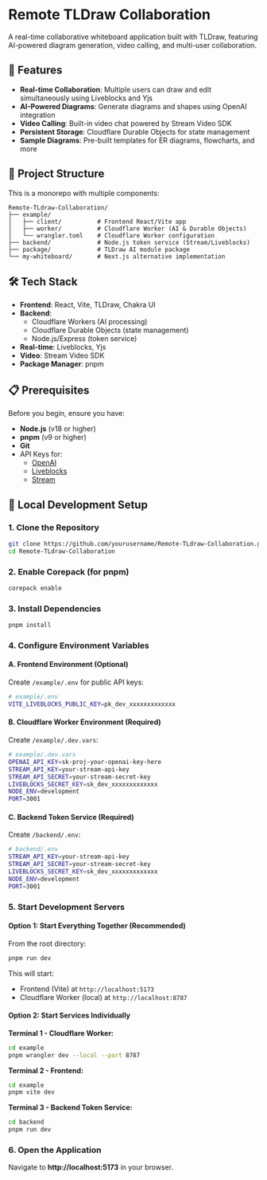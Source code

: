 # Remote TLDraw Collaboration

A real-time collaborative whiteboard application built with TLDraw, featuring AI-powered diagram generation, video calling, and multi-user collaboration.

## 🚀 Features

- **Real-time Collaboration**: Multiple users can draw and edit simultaneously using Liveblocks and Yjs
- **AI-Powered Diagrams**: Generate diagrams and shapes using OpenAI integration
- **Video Calling**: Built-in video chat powered by Stream Video SDK
- **Persistent Storage**: Cloudflare Durable Objects for state management
- **Sample Diagrams**: Pre-built templates for ER diagrams, flowcharts, and more

## 📁 Project Structure

This is a monorepo with multiple components:

```
Remote-TLdraw-Collaboration/
├── example/
│   ├── client/          # Frontend React/Vite app
│   ├── worker/          # Cloudflare Worker (AI & Durable Objects)
│   └── wrangler.toml    # Cloudflare Worker configuration
├── backend/             # Node.js token service (Stream/Liveblocks)
├── package/             # TLDraw AI module package
└── my-whiteboard/       # Next.js alternative implementation
```

## 🛠️ Tech Stack

- **Frontend**: React, Vite, TLDraw, Chakra UI
- **Backend**: 
  - Cloudflare Workers (AI processing)
  - Cloudflare Durable Objects (state management)
  - Node.js/Express (token service)
- **Real-time**: Liveblocks, Yjs
- **Video**: Stream Video SDK
- **Package Manager**: pnpm

## 📋 Prerequisites

Before you begin, ensure you have:

- **Node.js** (v18 or higher)
- **pnpm** (v9 or higher)
- **Git**
- API Keys for:
  - [OpenAI](https://platform.openai.com/api-keys)
  - [Liveblocks](https://liveblocks.io/)
  - [Stream](https://getstream.io/)

## 🚀 Local Development Setup

### 1. Clone the Repository

```bash
git clone https://github.com/yourusername/Remote-TLdraw-Collaboration.git
cd Remote-TLdraw-Collaboration
```

### 2. Enable Corepack (for pnpm)

```bash
corepack enable
```

### 3. Install Dependencies

```bash
pnpm install
```

### 4. Configure Environment Variables

#### **A. Frontend Environment** (Optional)

Create `/example/.env` for public API keys:

```bash
# example/.env
VITE_LIVEBLOCKS_PUBLIC_KEY=pk_dev_xxxxxxxxxxxxx
```

#### **B. Cloudflare Worker Environment** (Required)

Create `/example/.dev.vars`:

```bash
# example/.dev.vars
OPENAI_API_KEY=sk-proj-your-openai-key-here
STREAM_API_KEY=your-stream-api-key
STREAM_API_SECRET=your-stream-secret-key
LIVEBLOCKS_SECRET_KEY=sk_dev_xxxxxxxxxxxxx
NODE_ENV=development
PORT=3001
```

#### **C. Backend Token Service** (Required)

Create `/backend/.env`:

```bash
# backend/.env
STREAM_API_KEY=your-stream-api-key
STREAM_API_SECRET=your-stream-secret-key
LIVEBLOCKS_SECRET_KEY=sk_dev_xxxxxxxxxxxxx
NODE_ENV=development
PORT=3001
```

### 5. Start Development Servers

#### **Option 1: Start Everything Together** (Recommended)

From the root directory:

```bash
pnpm run dev
```

This will start:
- Frontend (Vite) at `http://localhost:5173`
- Cloudflare Worker (local) at `http://localhost:8787`

#### **Option 2: Start Services Individually**

**Terminal 1 - Cloudflare Worker:**
```bash
cd example
pnpm wrangler dev --local --port 8787
```

**Terminal 2 - Frontend:**
```bash
cd example
pnpm vite dev
```

**Terminal 3 - Backend Token Service:**
```bash
cd backend
pnpm run dev
```

### 6. Open the Application

Navigate to **http://localhost:5173** in your browser.

